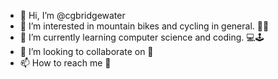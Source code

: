 - 👋 Hi, I’m @cgbridgewater
- 👀 I’m interested in mountain bikes and cycling in general. 🚵🚵
- 🌱 I’m currently learning computer science and coding. 💻🕹️
- 💞️ I’m looking to collaborate on 🤷
- 📫 How to reach me 🤫

<!---
cgbridgewater/cgbridgewater is a ✨ special ✨ repository because its `README.md` (this file) appears on your GitHub profile.
You can click the Preview link to take a look at your changes.
--->
